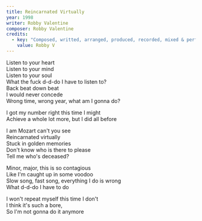 ```yaml
---
title: Reincarnated Virtually
year: 1998
writer: Robby Valentine
composer: Robby Valentine
credits:
  - key: "Composed, writted, arranged, produced, recorded, mixed & performed"
    value: Robby V
---
```


<p>Listen to your heart<br />
Listen to your mind<br />
Listen to your soul<br />
What the fuck d-d-do I have to listen to?<br />
Back beat down beat<br />
I would never concede<br />
Wrong time, wrong year, what am I gonna do?</p>

<p>I got my number right this time I might<br />
Achieve a whole lot more, but I did all before</p>

<p>I am Mozart can't you see<br />
Reincarnated virtually<br />
Stuck in golden memories<br />
Don't know who is there to please<br />
Tell me who's deceased?</p>

<p>Minor, major, this is so contagious<br />
Like I'm caught up in some voodoo<br />
Slow song, fast song, everything I do is wrong<br />
What d-d-do I have to do</p>

<p>I won't repeat myself this time I don't<br />
I think it's such a bore,<br />
So I'm not gonna do it anymore</p>